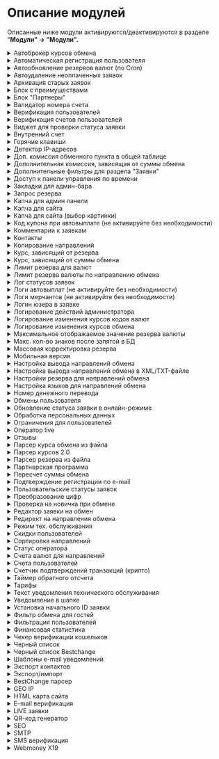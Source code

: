 # Описание модулей

Описанные ниже модули активируются/деактивируются в разделе "**Модули" → "Модули".**



<details>

<summary>Автоброкер курсов обмена</summary>

Модуль дает возможность привязать курс обмена на вашем сайте к курсу обмена другого обменника.

</details>

<details>

<summary>Автоматическая регистрация пользователя</summary>

Модуль дает возможность производить автоматическую регистрацию пользователя на сайте при совершении обмена.

Для корректной работы модуля необходимо настроить e-mail шаблон в разделе "**Сообщения" → "E-mail шаблоны" → "Форма регистрации"**.

</details>

<details>

<summary>Автообновление резервов валют (по Cron)</summary>

Модуль дает возможность производить обновление резерва валюты с помощью планировщика задач (Cron). Данная опция актуальна только для автоматического резерва.

Ссылка для планировщика задач находится в разделе "**Валюты"** в столбце "**Ссылка для Cron"**.

</details>

<details>

<summary>Автоудаление неоплаченных заявок</summary>

Модуль дает возможность установить время автоматического удаления заявок со статусами: "**новая заявка**", "**когда пользователь перешел на страницу оплаты**", "**пользователь отметил заявку как оплаченную**".

Настройки модуля находятся в разделе "**Направления обмена" → "Автоматическое удаление неоплаченных заявок"**. Также для каждого направления обмена есть индивидуальные настройки автоудаления неоплаченных заявок, которые находятся в настройках направления на вкладке "**Удаление неоплаченных заявок"**.

</details>

<details>

<summary>Архивация старых заявок</summary>

Модуль дает возможность архивировать созданные заявки старше двух месяцев. Архивированные заявки перемещаются в раздел "**Заявки" → "Архивированные заявки"**. Если архивация заявок уже работает, то деактивация модуля приведет к сбою в отображении резервов валют, партнерского баланса и размера пользовательских скидок.

</details>

<details>

<summary>Блок с преимуществами</summary>

Модуль дает возможность вывести на главной страницы преимущества вашего сайта. Можно задать иконку и описание к ней.

Настройки модуля находятся в разделе "**Преимущества"**.

</details>

<details>

<summary>Блок "Партнеры"</summary>

Модуль дает возможность вывести на главной странице блок с логотипами партнеров.

Настройки модуля находятся в разделе "**Партнеры"**.

</details>

<details>

<summary>Валидатор номера счета</summary>

Модуль дает возможность проверить валидность (корректность) bitcoin-адреса и номера банковской карты во время создания заявки.

Настройки модуля находятся в разделе "**Мерчанты" → "Валидатор номера счета"**.

</details>

<details>

<summary>Верификация пользователей</summary>

Модуль дает возможность проходить верификацию личности с возможностью загрузки изображений.

Подробнее о возможностях модуля читайте по [ссылке](https://premium.gitbook.io/rukovodstvo-polzovatelya/osnovnye-nastroiki/verifikaciya/verifikaciya-lichnosti).

</details>

<details>

<summary>Верификация счетов пользователей</summary>

Модуль дает возможность всем зарегистрированным пользователям проходить верификацию счета путем загрузки изображений/фотографий.

Например, пользователь может загрузить фотографию лицевой стороны своей банковской карты. Также есть возможность ограничить создание заявок для неверифицированных на сайте счетов. Подробнее о настройках модуля читайте по [ссылке](https://premium.gitbook.io/rukovodstvo-polzovatelya/osnovnye-nastroiki/verifikaciya/verifikaciya-scheta).

</details>

<details>

<summary>Виджет для проверки статуса заявки</summary>

Модуль дает возможность пользователю проверить статус своей заявки на сайте. Форма для проверки статуса заявки представлена в виджете для боковой колонки, а также в виде отдельной страницы.

Настройки модуля находятся в разделе "**Внешний вид" → "Виджеты" → "Проверка статуса заявки"**.

</details>

<details>

<summary>Внутренний счет</summary>

Модуль дает возможность пользователю совершать обмены на сайте с участием его внутреннего счета, который доступен в его личном кабинете.

Подробнее о возможностях модуля читайте по [ссылке](https://premium.gitbook.io/main/osnovnye-nastroiki/nastroiki/vnutrennie-scheta/obmen-s-uchastiem-vnutrennego-scheta-polzovatelya).

</details>

<details>

<summary>Горячие клавиши</summary>

Модуль дает возможность управлять статусом заявки с помощью нажатия сочетаний клавиш на клавиатуре.

Настройки модуля находятся в разделе "**Горячие клавиши".**

</details>

<details>

<summary>Детектор IP-адресов</summary>

Модуль позволяет определить страну пользователя по его IP-адресу. Модуль является дополнение к модулю GEO IP.

</details>

<details>

<summary>Доп. комиссия обменного пункта в общей таблице</summary>

Модуль дает возможность вынести параметры "**Дополнительная комиссия с отправителя**" и "**Дополнительная комиссия с получателя**" в общую таблицу с направлениями обмена в панели управления сайтом для быстрого доступа к ним.

</details>

<details>

<summary>Дополнительная комиссия, зависящая от суммы обмена</summary>







Модуль дает возможность задать комиссию обменного пункта в зависимости от суммы обмена.

Настройки модуля в настройках любого направления обмена на вкладке "**Комиссии обменного пункта**" параметр "**Дополнительная комиссия зависящая от суммы обмена**".

</details>

<details>

<summary>Дополнительные фильтры для раздела "Заявки"</summary>

Модуль дает возможность вывести дополнительные кнопки для фильтрации заявок по определенным параметрам.

Фильтры находятся в разделе "**Заявки"** под каждой заявкой.

</details>

<details>

<summary>Доступ к панели управления по времени</summary>

Модуль дает возможность ограничить доступ к панели управления по интервалу времени (рабочее время).

Настройки модуля находятся в разделе "**Пользователи" → "Доступ в панель управления по времени"**.

</details>

<details>

<summary>Закладки для админ-бара</summary>

Модуль дает возможность сохранять разделы сайта в закладки для быстрого доступа к ним. В верхней части экрана можно наблюдать иконку красного цвета в виде сердца и надпись "**Добавить в закладки"**. Перейдите в раздел, который хотите добавить в закладки, и нажмите на надпись "**Добавить в закладки"**. Наведите на иконку сердца и откроется список закладок для быстрого доступа к разделам.

Настройки модуля находятся в разделе "**Модули" → "Сортировка закладок"**.

</details>

<details>

<summary>Запрос резерва</summary>

Модуль дает возможность пользователю оставить заявку с запросом резерва в направлении обмена.

![](<../../../.gitbook/assets/image (2006).png>)

![](<../../../.gitbook/assets/image (2008).png>)

Запросы от клиентов будут отображаться в разделе "**Запросы резерва**".

![](<../../../.gitbook/assets/image (2009).png>)

При появлении необходимого резерва в направлении обмена, пользователь получит уведомление на почту (если активирован и настроен соответствующий шаблон).&#x20;

![](<../../../.gitbook/assets/image (2010).png>)

</details>

<details>

<summary>Капча для админ панели</summary>

Капчa с математическими действиями: умножение, сложение, вычитание.

Настройки модуля находятся в разделе "**Настройки обменника" → "Основные настройки"**.

</details>

<details>

<summary>Капча для сайта</summary>

Капчa с математическими действиями: умножение, сложение, вычитание.

Настройки модуля находятся в разделе "**Модули" → "Капча"**.

Настройки модуля находятся в разделе "**Настройки обменника" → "Основные настройки"**.

</details>

<details>

<summary>Капча для сайта (выбор картинки)</summary>

Модуль дает возможность создать собственные варианты капчи по принципу выбора верной картинки из представленных.

Настройки модуля находятся в разделе "**Выбор картинки капчи"**.

</details>

<details>

<summary>Код купона при автовыплате (не активируйте без необходимости) </summary>

Модуль дает возможность выводить код купона в панели управления сайтом в разделе "**Заявки"** в карточке заявки, а также пользователю в личном кабинете в разделе "**Ваши операции"** и с помощью шорткода в самой заявке. Активировать данный модуль нежелательно, т.к. если злоумышленник получит доступ к личному кабинету пользователя, то сможет воспользоваться непогашенным купоном.

</details>

<details>

<summary>Комментарии к заявкам</summary>

Модуль дает возможность оставить комментарий к заявке. Предусмотрено два типа комментариев: для администратора и для пользователя. Комментарий для пользователя можно вывести в заявке пользователя.

</details>

<details>

<summary>Контакты</summary>

Модуль дает возможность вывести на сайте форму обратной связи.

</details>

<details>

<summary>Копирование направлений</summary>

В разделе "**Направления обмена**" выводится кнопка для копирования направления обмена.

</details>

<details>

<summary>Курс, зависящий от резерва</summary>

Модуль дает возможность задать курс обмена в направлении, который будет изменяться в зависимости от резерва валюты.

Настройки данной опции находятся в настройках каждого направления обмена на вкладке "**Курс**".

</details>

<details>

<summary>Курс, зависящий от суммы обмена</summary>

Модуль дает возможность задать курс обмена в направлении, который будет изменяться в зависимости от суммы обмена.

Настройки данной опции находятся в настройках каждого направления обмена на вкладке "**Курс**".

</details>

<details>

<summary>Лимит резерва для валют</summary>

Модуль дает возможность установить суточные и месячный лимит на прием и выплату средств в настройках каждой валюты.

</details>

<details>

<summary>Лимит резерва валюты по направлению обмена</summary>

Модуль дает возможность ограничить резерв валюты для конкретного направления обмена. Ограничение задается в настройках каждого направления обмена на вкладке "**Резерв"**.

</details>

<details>

<summary>Лог статусов заявок</summary>

Модуль дает возможность фиксировать изменения статуса заявки.

Настройки модуля находятся в разделе "**Заявки" → "Лог статусов заявок"**.

</details>

<details>

<summary>Логи автовыплат (не активируйте без необходимости)</summary>

Модуль дает возможность фиксировать возникающие ошибки при совершении автоматической выплаты. Модуль необходимо использовать только в диагностических целях, поэтому активировать данный модуль без необходимости не рекомендуется.

Настройки модуля находятся в разделе **"Мерчанты" → "Лог автовыплат**."

</details>

<details>

<summary>Логи мерчантов (не активируйте без необходимости)</summary>

Модуль дает возможность фиксировать ответы платежных систем при совершении оплаты через мерчант. Модуль необходимо использовать только в диагностических целях, поэтому активировать данный модуль без необходимости не рекомендуется.

Настройки модуля находятся в разделе "**Мерчанты" → "Лог мерчантов"**.

</details>

<details>

<summary>Логин юзера в заявке</summary>

Модуль выводит логин пользователя в карточке заявки.

</details>

<details>

<summary>Логирование действий администратора</summary>

Фиксация всех действий пользователей в панели управления сайтом.

</details>

<details>

<summary>Логирование изменения курсов кодов валют</summary>

Модуль записывает изменения курсов, которые заданы в разделе "**Коды валют"**.

</details>

<details>

<summary>Логирование изменения курсов обмена</summary>

Модуль записывает изменения курсов направления обмена.

</details>

<details>

<summary>Максимальное отображаемое значение резерва валюты</summary>

Модуль дает возможность ограничить текущее значение резерва в настройках валюты.

</details>

<details>

<summary>Макс. кол-во знаков после запятой в БД</summary>

Модуль дает возможность ограничить максимальное количество знаков после запятой, которое будет хранится в базе данных для курсов обмена, резервов и т.п.

Настройки модуля находятся в разделе "**Настройки обменника" → "Настройки обмена" → "Макс. кол-во знаков после запятой в подсчетах на сайте / Макс. кол-во знаков после запятой в подсчетах для резерва валют / Макс. кол-во знаков после запятой в подсчетах для курсов обмена валют"**.

</details>

<details>

<summary>Массовая корректировка резерва</summary>

Модуль дает возможность производить массовую корректировку резервов для валют (для тех валют, где резерв вычисляется по заявкам).

Настройки модуля находятся в разделе "**Корректировка резерва" → "Корректировка резерва (групповая)"**.

</details>

<details>

<summary>Мобильная версия</summary>

Модуль включает мобильную версию сайта.

Настройки модуля находятся в разделах "**Настройки темы" → "Мобильная версия и Главная страница (мобильная версия)"**, **"Настройки обменника" → "Настройки мобильной версии**".

</details>

<details>

<summary>Настройка вывода направлений обмена</summary>

Добавляет нижеуказанные опции в раздел "**Настройки обменника**" ➔ "**Основные настройки**"

![](<../../../.gitbook/assets/image (2109).png>)

</details>

<details>

<summary>Настройка вывода направлений обмена в XML/TXT-файле</summary>

Модуль дает возможность произвести настройки XML/TXT файла с курсами для мониторингов обменных пунктов.

Настройки модуля находятся в разделе "**Настройки обменника" → "Настройки TXT и XML экспорта**".

</details>

<details>

<summary>Настройки резерва для направлений обмена</summary>

Модуль дает возможность установить значение резерва разными способами для конкретного направления обмена. Ограничения задаются в настройках каждого направления обмена на вкладке "**Резерв"**.

</details>

<details>

<summary>Настройка языков для направлений обмена</summary>

Модуль дает возможность ограничить доступ к направлению обмена в зависимости от языка сайта, который выбран у пользователя.

Настройки данной опции находятся в настройках каждого направления обмена на вкладке "**Ограничения и проверки"** параметр "**Язык"**.

</details>

<details>

<summary>Номер денежного перевода</summary>

Модуль дает возможность запросить у пользователя ввод номера денежного перевода при создании заявки. Введенный номер отобразится в карточке заявки.

Настройки модуля находятся в разделе "**Модули" → "Номер денежного перевода"**.

</details>

<details>

<summary>Обмены пользователя</summary>

Модуль отображает обмены пользователя в его личном кабинете.

</details>

<details>

<summary>Обновление статуса заявки в онлайн-режиме</summary>

Модуль дает возможность обновлять статусы заявки без перезагрузки страницы в разделе "**Заявки"**.

</details>

<details>

<summary>Обработка персональных данных</summary>

Модуль выводит чекбокс (галочку) с принятием соглашения об обработке персональных данных в форме контактов и отзывов.

</details>

<details>

<summary>Ограничения для пользователей</summary>

Модуль дает возможность ограничить количество заявок, которое может создать пользователь с одного IP-адреса.

Настройки модуля находятся в разделе "**Модули" → "Ограничения для пользователей**". Также настройки данной опции находятся в настройках каждого направления обмена на вкладке "**Ограничения и проверки"**.

</details>

<details>

<summary>Оператор live</summary>

Модуль дает возможность "подсветить" заявку другим операторам, если она уже находится в работе у оператора.

</details>

<details>

<summary>Отзывы</summary>

Модуль дает возможность пользователям публиковать отзывы о сайте.

Настройки модуля находятся в разделе "**Отзывы"**.

</details>

<details>

<summary>Парсер курса обмена из файла</summary>

Модуль дает привязывать курс обмена направления к значению, которое находится в специальном файле.

Подробнее о возможностях модуля читайте по [ссылке](https://premium.gitbook.io/rukovodstvo-polzovatelya/osnovnye-nastroiki/kursy-valyut/kursy-valyut-iz-faila).

</details>

<details>

<summary>Парсер курсов 2.0</summary>

Модуль дает возможность "привязывать" курс обмена на сайте к определенным источникам курсов: ЦБ, биржи криптовалют и т.п.

Настройки модуля находятся в разделе "**Парсеры 2.0"**.

</details>

<details>

<summary>Парсер резерва из файла</summary>

Модуль дает возможность привязывать резерв валюты к значению, которое находится в специальном файле.

Подробнее о возможностях модуля читайте по [ссылке](https://premium.gitbook.io/rukovodstvo-polzovatelya/osnovnye-nastroiki/rezervy/rezerv-iz-faila).

</details>

<details>

<summary>Партнерская программа</summary>

Модуль дает возможность организовать партнерскую программу на сайте.

Подробнее о возможностях модуля читайте по [ссылке](https://premium.gitbook.io/rukovodstvo-polzovatelya/osnovnye-nastroiki/partnerskaya-programma).

</details>

<details>

<summary>Пересчет суммы обмена</summary>

Модуль дает возможность выполнять пересчет суммы обмена заявки в автоматическом режиме через заданное время в зависимости от ее статуса.

Настройки данной опции находятся в настройках каждого направления обмена на вкладке "**Пересчет суммы обмена**".

</details>

<details>

<summary>Подтверждение регистрации по e-mail</summary>

Модуль дает возможность отправлять ссылку для подтверждения e-mail пользователя при регистрации на сайте.

</details>

<details>

<summary>Пользовательские статусы заявок</summary>

Модуль дает возможность создавать собственные статусы заявок. Созданные статусы заявок можно устанавливать для заявки только вручную.

Настройки модуля находятся в разделе "**Статусы заявок"** и "**Направление обмена" → "Шаблоны направлений обмена валют"**.

</details>

<details>

<summary>Преобразование цифр</summary>

Модуль дает возможность задать максимальное количество знаков после запятой на сайте и отображать значение резерва на сайте в формате 100 000.

</details>

<details>

<summary>Проверка на новичка при обмене</summary>

Модуль дает возможность определять пользователя, который впервые совершает обмен в обменном пункте. Например, для таких пользователей можно установить заморозку автоматической выплаты.

Настройки модуля находятся в разделе "**Настройки обменника" → "Настройки обмена" → "Проверка на "новичка".**

</details>

<details>

<summary>Редактор заявки на обмен</summary>

Модуль дает возможность редактировать параметры созданной заявки.

Кнопку для редактирования заявки можно найти в разделе "**Заявки"** под каждой заявкой.

</details>

<details>

<summary>Редирект на направления обмена</summary>

Модуль дает возможность перенаправлять (передача параметров cur\_from и cur\_to) пользователя на выбранное направление обмена при переходе из мониторинга на обменный пункт.

</details>

<details>

<summary>Режим тех. обслуживания</summary>

Модуль даёт возможность отключать сайт для проведения технических работ.

Настройки модуля находятся в разделе "**Режим тех. обслуживания"**.

</details>

<details>

<summary>Скидки пользователей</summary>

Модуль дает возможность установить фиксированную скидку для отдельно взятого пользователя обменника. Скидка предоставляется на курс обмена.

После активации модуля в профиле пользователя будет отображаться поле "**Персональная скидка**", в котором вы сможете указать % скидки. Данная скидка имеет больший приоритет в сравнении с накопительной скидкой.

</details>

<details>

<summary>Сортировка направлений</summary>

Модуль дает возможность производить сортировку направлений обмена по колонке "**Отдаю**" и "**Получаю**".

</details>

<details>

<summary>Статус оператора</summary>

Модуль дает возможность задавать настройки виджету "**Оператор online/offline**", который выводится на сайте.

Настройки модуля находятся в разделе "**Статус работы**".

</details>

<details>

<summary>Счета валют для направлений</summary>

Модуль упрощает работу в случае использования большого количества реквизитов обменного пункта при ручном обмене.

Подробнее о возможностях модуля читайте по [ссылке](https://premium.gitbook.io/main/osnovnye-nastroiki/merchanty-i-avtovyplaty/merchanty/ispolzovanie-svoikh-kart-koshelkov-schetov).

</details>

<details>

<summary>Счета пользователей</summary>

Модуль дает возможность просматривать счета пользователей, которые они добавляют в личном кабинете.

Настройки модуля находятся в разделе "**Счета пользователей"**.

</details>

<details>

<summary>Счетчик подтверждений транзакций (крипто)</summary>

Модуль дает возможность фиксировать получаемые подтверждения транзакций при оплате через соответствующие мерчанты (Blockchain.info, Block.io и так далее). Также для оплаченной заявки можно вывести количество полученных подтверждений.

Настройки модуля находятся в разделе "**Заявки" → "Лог подтверждений"**.

</details>

<details>

<summary>Таймер обратного отсчета</summary>

Модуль позволяет вывести таймер обратного счета на сайте для пользователя, показывающий когда неоплаченная заявка будет удалена.

</details>

<details>

<summary>Тарифы</summary>

Модуль дает возможность отобразить на сайте все направления обмена и их курсы в виде таблицы.

</details>

<details>

<summary>Текст уведомления технического обслуживания</summary>

Модуль дает возможность задать текст уведомления, которое возникает, когда деактивирован плагин Premium Exchanger.

Настройки модуля находятся в разделе "**Модули" → "Текст технического обслуживания"**.

</details>

<details>

<summary>Уведомление в шапке</summary>

Модуль дает возможность выводить предупреждающее уведомление на красном фоне в шапке сайта по расписанию и в зависимости от статуса оператора.

Настройки модуля находятся в разделе "**Уведомления"**.

</details>

<details>

<summary>Установка начального ID заявки</summary>

Модуль дает возможность задать начальный номер заявки на сайте. Номера можно задавать только в большую сторону.

Настройки модуля находятся в разделе "**Модули" → "Текущий ID заявки"**.

</details>

<details>

<summary>Фильтр обмена для гостей</summary>

Модуль активирует возможность задавать различные ограничения на сайте для пользователей.

Настройки модуля находятся в разделе "**Настройки обменника" → "Фильтры обмена"**.

</details>

<details>

<summary>Фильтрация пользователей</summary>

Модуль дает возможность фильтровать зарегистрированных на сайте пользователей по параметрам: верифицирован, не верифицирован, размер скидки.

Настройки модуля находятся в разделе "**Пользователи" → "Фильтры пользователей"**.

</details>

<details>

<summary>Финансовая статистика</summary>

Модуль дает возможность подсчитывать прибыль обменного пункта.

Настройки модуля находятся в разделе "**Финансовая статистика"**.

</details>

<details>

<summary>Чекер верификации кошельков</summary>

Модуль позволяет проверить статус верификации кошелька в платежной системе.

Настройки модуля находятся в разделе "**Модули" → "Чекер верификации кошельков**" и в настройках направления на вкладке "**Ограничения и проверки**", параметры "**Проверка кошелька на верификацию в ПС**", "**Требовать наличие верифицированного кошелька в ПС**", а также в настройках валюты.

</details>

<details>

<summary>Черный список</summary>

Модуль дает возможность добавить персональные данные клиента в черный список, чтобы запретить на сайте создавать заявки с этими данными.

Настройки модуля находятся в разделе "**Черный список"**.

</details>

<details>

<summary>Черный список Bestchange</summary>

Модуль дает возможность проверить реквизиты и персональные данные клиента в черном списке Bestchange и запретить совершать обмен, если данные окажутся в черном списке мониторинга.

Настройки модуля находятся в разделе "**Модули" ->** "**Черный список Bestchange"** (модуль должен быть активирован в разделе "Модули"). Ваш сайт должен быть добавлен в листинг Bestchange.ru, чтобы использовать проверку.

Для работы модуля выпустите API-ключ в ЛК Bestchange

![](<../../../.gitbook/assets/image (228).png>) \


И укажите его в поле "**Ключ**" в настройках модуля

![](<../../../.gitbook/assets/image (227).png>)



</details>

<details>

<summary>Шаблоны e-mail уведомлений</summary>

Модуль дает возможность задать одинаковые имя отправителя и e-mail отправителя для всех e-mail шаблонов одновременно.

Настройки модуля находятся в разделе "**Сообщения" → "E-mail шаблоны"**.

</details>

<details>

<summary>Экспорт контактов</summary>

Модуль дает возможность выгрузить контакты пользователей, которые совершали обмены на сайте, в xls-файл.

Настройки модуля находятся в разделе "**Экспорт контактов"**.

</details>

<details>

<summary>Экспорт/импорт</summary>

Модуль дает возможность экспортировать и импортировать валюты и направления обмена в Excel файл (формат CSV). Также модуль дает возможность экспортировать созданные на сайте заявки в Excel файл (формат CSV).

Настройки модуля находятся в разделах "**Модули" → "Экспорт обменов", "Экспорт/Импорт направлений обмена", "Экспорт/Импорт валют"**.

</details>

<details>

<summary>BestChange парсер</summary>

Подробнее о возможностях модуля читайте по [ссылке](https://premium.gitbook.io/main/osnovnye-nastroiki/kursy-valyut/bestchange-parser).

</details>

<details>

<summary>GEO IP</summary>

Модуль дает возможность сформировать список разрешенных и запрещенных стран, ограничивать доступ к направлению обмена в зависимости от страны пользователя. Также можно полностью ограничить доступ к сайту в зависимости от страны пользователя, вести черный и белый списки IP-адресов.

Настройки модуля находятся в разделе "**GEO IP"**.

</details>

<details>

<summary>HTML карта сайта</summary>

Модуль дает возможность создать HTML карту сайта.

Настройки модуля находятся в разделе "**Настройки обменника" → "Настройки HTML карты"**.

</details>

<details>

<summary>E-mail верификация</summary>

Модуль дает возможность просить ввести одноразовый код, которые отправляется на e-mail пользователю во время создания заявки.

Настройки модуля находятся в разделе "**Модули" → "Настройки верификации через e-mail"**.

</details>

<details>

<summary>LIVE заявки</summary>

Модуль дает возможность отображать информацию о поступающих заявках и уведомлять о заявках с помощью звукового сигнала без перезагрузки страницы.

Настройки модуля находятся в разделе "**Заявки" → "LIVE заявки"**.

</details>

<details>

<summary>QR-код генератор</summary>

Модуль дает возможность вывести QR-код на странице при оплате через мерчанта криптовалют.

</details>

<details>

<summary>SEO</summary>

Модуль дает возможность выполнить SEO-настройки сайта.

Настройки модуля находятся в разделе "**SEO"**.

</details>

<details>

<summary>SMTP</summary>

Модуль дает возможность отправлять письма с сайта через SMTP.

Подробнее о возможностях модуля читайте по [ссылке](https://premium.gitbook.io/rukovodstvo-polzovatelya/osnovnye-nastroiki/uvedomleniya/opovesheniya-po-e-mail#nastroika-smtp).

</details>

<details>

<summary>SMS верификация</summary>

Модуль дает возможность просить ввести одноразовый код, который отправляется на мобильный телефон пользователю во время создания заявки.

Настройки модуля находятся в разделе "**Модули" → "Настройки верификации по SMS коду"**.

</details>

<details>

<summary>Webmoney X19</summary>

Модуль дает возможность осуществлять проверку реквизитов пользователя через интерфейс Х19 для обменов с участием платежной системы Webmoney.

Настройки модуля находятся в разделе "**Модули" → "Х19"**.

</details>
